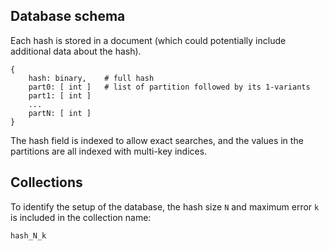 Database schema
---------------

Each hash is stored in a document (which could potentially include
additional data about the hash).

    {
        hash: binary,    # full hash
        part0: [ int ]   # list of partition followed by its 1-variants
        part1: [ int ]
        ...
        partN: [ int ]
    }

The hash field is indexed to allow exact searches, and the values in
the partitions are all indexed with multi-key indices.


Collections
-----------

To identify the setup of the database, the hash size `N` and maximum
error `k` is included in the collection name:

    hash_N_k
